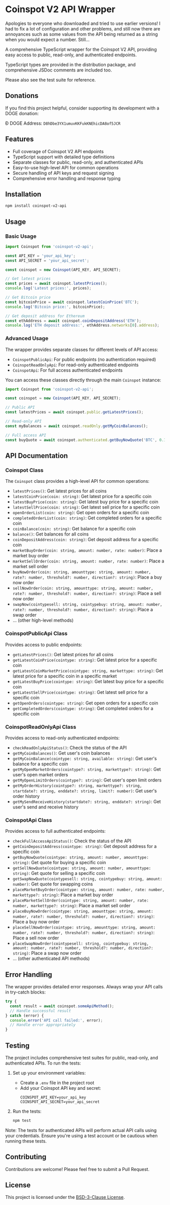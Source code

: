 # Coinspot V2 API Wrapper

Apologies to everyone who downloaded and tried to use earlier versions!  I had to fix a lot of configuration
and other problems, and still now there are annoyances such as some values from the API being returned as
a string when you would expect a number.  Still...

A comprehensive TypeScript wrapper for the Coinspot V2 API, providing easy access to public, read-only, and authenticated endpoints.

TypeScript types are provided in the distribution package, and comprehensive JSDoc comments are included too.

Please also see the test suite for reference.

## Donations

If you find this project helpful, consider supporting its development with a DOGE donation:

Ð DOGE Address: `D8hDbe3YX1umuvKKFukKNEhicDA8of5JCR`

## Features

- Full coverage of Coinspot V2 API endpoints
- TypeScript support with detailed type definitions
- Separate classes for public, read-only, and authenticated APIs
- Easy-to-use high-level API for common operations
- Secure handling of API keys and request signing
- Comprehensive error handling and response typing

## Installation

```bash
npm install coinspot-v2-api
```

## Usage

### Basic Usage

```typescript
import Coinspot from 'coinspot-v2-api';

const API_KEY = 'your_api_key';
const API_SECRET = 'your_api_secret';

const coinspot = new Coinspot(API_KEY, API_SECRET);

// Get latest prices
const prices = await coinspot.latestPrices();
console.log('Latest prices:', prices);

// Get Bitcoin price
const bitcoinPrice = await coinspot.latestCoinPrice('BTC');
console.log('Bitcoin price:', bitcoinPrice);

// Get deposit address for Ethereum
const ethAddress = await coinspot.coinDepositAddress('ETH');
console.log('ETH deposit address:', ethAddress.networks[0].address);
```

### Advanced Usage

The wrapper provides separate classes for different levels of API access:

- `CoinspotPublicApi`: For public endpoints (no authentication required)
- `CoinspotReadOnlyApi`: For read-only authenticated endpoints
- `CoinspotApi`: For full access authenticated endpoints

You can access these classes directly through the main `Coinspot` instance:

```typescript
import Coinspot from 'coinspot-v2-api';

const coinspot = new Coinspot(API_KEY, API_SECRET);

// Public API
const latestPrices = await coinspot.public.getLatestPrices();

// Read-only API
const myBalances = await coinspot.readOnly.getMyCoinBalances();

// Full access API
const buyQuote = await coinspot.authenticated.getBuyNowQuote('BTC', 0.1, 'coin');
```

## API Documentation

### Coinspot Class

The `Coinspot` class provides a high-level API for common operations:

- `latestPrices()`: Get latest prices for all coins
- `latestCoinPrice(coin: string)`: Get latest price for a specific coin
- `latestBuyPrice(coin: string)`: Get latest buy price for a specific coin
- `latestSellPrice(coin: string)`: Get latest sell price for a specific coin
- `openOrderList(coin: string)`: Get open orders for a specific coin
- `completedOrderList(coin: string)`: Get completed orders for a specific coin
- `coinBalance(coin: string)`: Get balance for a specific coin
- `balance()`: Get balances for all coins
- `coinDepositAddress(coin: string)`: Get deposit address for a specific coin
- `marketBuyOrder(coin: string, amount: number, rate: number)`: Place a market buy order
- `marketSellOrder(coin: string, amount: number, rate: number)`: Place a market sell order
- `buyNowOrder(coin: string, amounttype: string, amount: number, rate?: number, threshold?: number, direction?: string)`: Place a buy now order
- `sellNowOrder(coin: string, amounttype: string, amount: number, rate?: number, threshold?: number, direction?: string)`: Place a sell now order
- `swapNow(cointypesell: string, cointypebuy: string, amount: number, rate?: number, threshold?: number, direction?: string)`: Place a swap order
- ... (other high-level methods)

### CoinspotPublicApi Class

Provides access to public endpoints:

- `getLatestPrices()`: Get latest prices for all coins
- `getLatestCoinPrice(cointype: string)`: Get latest price for a specific coin
- `getLatestCoinMarketPrice(cointype: string, markettype: string)`: Get latest price for a specific coin in a specific market
- `getLatestBuyPrice(cointype: string)`: Get latest buy price for a specific coin
- `getLatestSellPrice(cointype: string)`: Get latest sell price for a specific coin
- `getOpenOrders(cointype: string)`: Get open orders for a specific coin
- `getCompletedOrders(cointype: string)`: Get completed orders for a specific coin

### CoinspotReadOnlyApi Class

Provides access to read-only authenticated endpoints:

- `checkReadOnlyApiStatus()`: Check the status of the API
- `getMyCoinBalances()`: Get user's coin balances
- `getMyCoinBalance(cointype: string, available: string)`: Get user's balance for a specific coin
- `getMyOpenMarketOrders(cointype?: string, markettype?: string)`: Get user's open market orders
- `getMyOpenLimitOrders(cointype?: string)`: Get user's open limit orders
- `getMyOrderHistory(cointype?: string, markettype?: string, startdate?: string, enddate?: string, limit?: number)`: Get user's order history
- `getMySendReceiveHistory(startdate?: string, enddate?: string)`: Get user's send and receive history

### CoinspotApi Class

Provides access to full authenticated endpoints:

- `checkFullAccessApiStatus()`: Check the status of the API
- `getCoinDepositAddress(cointype: string)`: Get deposit address for a specific coin
- `getBuyNowQuote(cointype: string, amount: number, amounttype: string)`: Get quote for buying a specific coin
- `getSellNowQuote(cointype: string, amount: number, amounttype: string)`: Get quote for selling a specific coin
- `getSwapNowQuote(cointypesell: string, cointypebuy: string, amount: number)`: Get quote for swapping coins
- `placeMarketBuyOrder(cointype: string, amount: number, rate: number, markettype?: string)`: Place a market buy order
- `placeMarketSellOrder(cointype: string, amount: number, rate: number, markettype?: string)`: Place a market sell order
- `placeBuyNowOrder(cointype: string, amounttype: string, amount: number, rate?: number, threshold?: number, direction?: string)`: Place a buy now order
- `placeSellNowOrder(cointype: string, amounttype: string, amount: number, rate?: number, threshold?: number, direction?: string)`: Place a sell now order
- `placeSwapNowOrder(cointypesell: string, cointypebuy: string, amount: number, rate?: number, threshold?: number, direction?: string)`: Place a swap now order
- ... (other authenticated API methods)

## Error Handling

The wrapper provides detailed error responses. Always wrap your API calls in try-catch blocks:

```typescript
try {
  const result = await coinspot.someApiMethod();
  // Handle successful result
} catch (error) {
  console.error('API call failed:', error);
  // Handle error appropriately
}
```

## Testing

The project includes comprehensive test suites for public, read-only, and authenticated APIs. To run the tests:

1. Set up your environment variables:
   - Create a `.env` file in the project root
   - Add your Coinspot API key and secret:
     ```
     COINSPOT_API_KEY=your_api_key
     COINSPOT_API_SECRET=your_api_secret
     ```

2. Run the tests:
   ```bash
   npm test
   ```

Note: The tests for authenticated APIs will perform actual API calls using your credentials. Ensure you're using a test account or be cautious when running these tests.

## Contributing

Contributions are welcome! Please feel free to submit a Pull Request.

## License

This project is licensed under the [BSD-3-Clause License](LICENSE).

